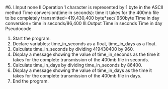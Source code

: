 #6. 
I.Input
none 
II.Operation
1 character is represented by 1 byte in the ASCII method 
Time conversion(time in seconds): 
time it takes for the 400mb file to be completely transmitted=419,430,400 byte*sec/ 960byte 
Time in day conversion= time in seconds/86,400
III.Output 
Time in seconds
Time in day
Pseudocode
1. Start the program.
2. Declare variables: time_in_seconds as a float, time_in_days as a float.
3. Calculate time_in_seconds by dividing 419430400 by 960.
4. Display a message showing the value of time_in_seconds as the time it takes for the complete transmission of the 400mb file in seconds.
5. Calculate time_in_days by dividing time_in_seconds by 86400.
6. Display a message showing the value of time_in_days as the time it takes for the complete transmission of the 400mb file in days.
7. End the program.
